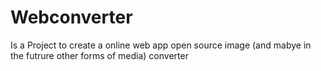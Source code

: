 # Webconverter
Is a Project to create a online web app open source image (and mabye in the futrure other forms of media) converter

